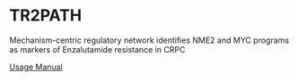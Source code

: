 # TR2PATH
Mechanism-centric regulatory network identifies NME2 and MYC programs as markers of Enzalutamide resistance in CRPC 

[Usage Manual](https://github.com/mitrofanova-lab/TR2PATH/blob/main/TR2PATH_Installation_and_demo_manual.pdf)
